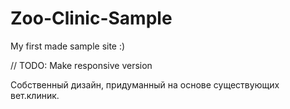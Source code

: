 # Zoo-Clinic-Sample
My first made sample site :)

// TODO:
Make responsive version

Собственный дизайн, придуманный на основе существующих вет.клиник.
